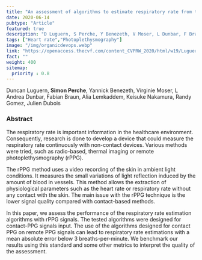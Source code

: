 ```yaml
---
title: "An assessment of algorithms to estimate respiratory rate from the remote photoplethysmogram"
date: 2020-06-14
pubtype: "Article"
featured: true
description: "D Luguern, S Perche, Y Benezeth, V Moser, L Dunbar, F Braun, A Lemkaddem, K Nakamura, R Gomez, J Dubois"
tags: ["Heart rate","Photoplethysmography"]
image: "/img/organicdevops.webp"
link: "https://openaccess.thecvf.com/content_CVPRW_2020/html/w19/Luguern_An_Assessment_of_Algorithms_to_Estimate_Respiratory_Rate_From_the_CVPRW_2020_paper.html"
fact: ""
weight: 400
sitemap:
  priority : 0.8
---
```


Duncan Luguern, **Simon Perche**, Yannick Benezeth, Virginie Moser, L Andrea Dunbar, Fabian Braun, Alia Lemkaddem, Keisuke Nakamura, Randy Gomez, Julien Dubois

### Abstract
The respiratory rate is important information in the healthcare environment. Consequently, research is done to develop a device that could measure the respiratory rate continuously with non-contact devices. Various methods were tried, such as radio-based, thermal imaging or remote photoplethysmography (rPPG). 

The rPPG method uses a video recording of the skin in ambient light conditions. It measures the small variations of light reflection induced by the amount of blood in vessels. This method allows the extraction of physiological parameters such as the heart rate or respiratory rate without any contact with the skin. The main issue with the rPPG technique is the lower signal quality compared with contact-based methods. 

In this paper, we assess the performance of the respiratory rate estimation algorithms with rPPG signals. The tested algorithms were designed for contact-PPG signals input. The use of the algorithms designed for contact PPG on remote PPG signals can lead to respiratory rate estimations with a mean absolute error below 3 breaths-per-minute. We benchmark our results using this standard and some other metrics to interpret the quality of the assessment.